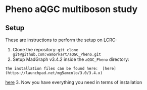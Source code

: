 # Pheno aQGC multiboson study

## Setup
These are instructions to perform the setup on LCRC:

1. Clone the repository:
```git clone git@github.com:wamorkart/aQGC_Pheno.git```
2. Setup MadGraph v3.4.2 inside the ```aQGC_Pheno``` directory:
```
The installation files can be found here:  [here](https://launchpad.net/mg5amcnlo/3.0/3.4.x)
```
[here](https://launchpad.net/mg5amcnlo/3.0/3.4.x)
3. Now you have everything you need in terms of installation